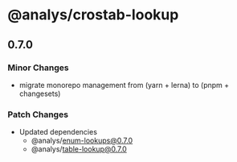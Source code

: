 # @analys/crostab-lookup

## 0.7.0

### Minor Changes

- migrate monorepo management from (yarn + lerna) to (pnpm + changesets)

### Patch Changes

- Updated dependencies
  - @analys/enum-lookups@0.7.0
  - @analys/table-lookup@0.7.0
